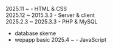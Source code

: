 
2025.11 ~ - HTML & CSS<br>
2025.12 ~ 2015.3.3 - Server & client <br>
2025.2.3 ~ 2025.3.3 - PHP & MySQL <br>
  - database skeme
  - wepapp basic
2025.4 ~ - JavaScript <br>
